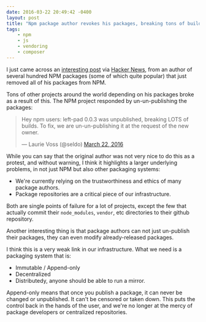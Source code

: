 ```yaml
---
date: 2016-03-22 20:49:42 -0400
layout: post
title: "Npm package author revokes his packages, breaking tons of builds"
tags:
    - npm
    - js
    - vendoring
    - composer
---
```


I just came across an [interesting post][1] via [Hacker News][2], from an
author of several hundred NPM packages (some of which quite popular) that
just removed all of his packages from NPM.

Tons of other projects around the world depending on his packages broke as
a result of this. The NPM project responded by un-un-publishing the packages:

<blockquote class="twitter-tweet" data-lang="en"><p lang="en" dir="ltr">Hey npm users: left-pad 0.0.3 was unpublished, breaking LOTS of builds. To fix, we are un-un-publishing it at the request of the new owner.</p>&mdash; Laurie Voss (@seldo) <a href="https://twitter.com/seldo/status/712414400808755200">March 22, 2016</a></blockquote>
<script async src="//platform.twitter.com/widgets.js" charset="utf-8"></script>

While you can say that the original author was not very nice to do this as
a protest, and without warning, I think it highlights a larger underlying
problems, in not just NPM but also other packaging systems:

* We're currently relying on the trustworthiness and ethics of many package
  authors.
* Package repositories are a critical piece of our infrastructure.

Both are single points of failure for a lot of projects, except the few
that actually commit their `node_modules`, `vendor`, etc directories to
their github repository.

Another interesting thing is that package authors can not just un-publish
their packages, they can even modify already-released packages.

I think this is a very weak link in our infrastructure. What we need is a
packaging system that is:

* Immutable / Append-only
* Decentralized
* Distributedy, anyone should be able to run a mirror.

Append-only means that once you publish a package, it can never be changed or
unpublished. It can't be censored or taken down. This puts the control
back in the hands of the user, and we're no longer at the mercy of package
developers or centralized repositories.

[1]: https://medium.com/@azerbike/i-ve-just-liberated-my-modules-9045c06be67c
[2]: https://news.ycombinator.com/item?id=11340510
